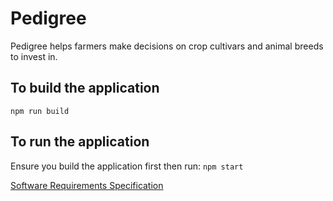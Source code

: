 # Pedigree

Pedigree helps farmers make decisions on crop cultivars and animal breeds to invest in.

## To build the application

`npm run build`

## To run the application

Ensure you build the application first then run:
`npm start`

[Software Requirements Specification](https://docs.google.com/document/d/1qie24GhF1WXQ5aNGa5-AbrzFs5RINwvf3XULY27Evso/edit)
